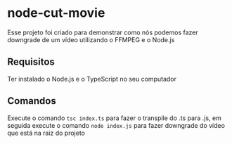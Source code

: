 # node-cut-movie
Esse projeto foi criado para demonstrar como nós podemos fazer downgrade de um vídeo utilizando o FFMPEG e o Node.js

## Requisitos
Ter instalado o Node.js e o TypeScript no seu computador

## Comandos

Execute o comando ```tsc index.ts``` para fazer o transpile do .ts para .js, em seguida execute o comando  ```node index.js``` para fazer downgrade 
do vídeo que está na raiz do projeto

